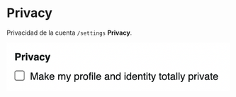 # Privacy

Privacidad de la cuenta  `/settings` **Privacy**.

![Privacy](../../src/manual/settings/profile/privacy.png)